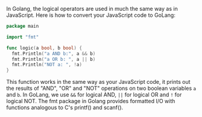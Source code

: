 In Golang, the logical operators are used in much the same way as in JavaScript. Here is how to convert your JavaScript code to GoLang:

```go
package main

import "fmt"

func logic(a bool, b bool) {
  fmt.Println("a AND b:", a && b)
  fmt.Println("a OR b: ", a || b)
  fmt.Println("NOT a: ", !a)
}
```
This function works in the same way as your JavaScript code, it prints out the results of "AND", "OR" and "NOT" operations on two boolean variables `a` and `b`. In GoLang, we use `&&` for logical AND, `||` for logical OR and `!` for logical NOT. The fmt package in Golang provides formatted I/O with functions analogous to C's printf() and scanf().


